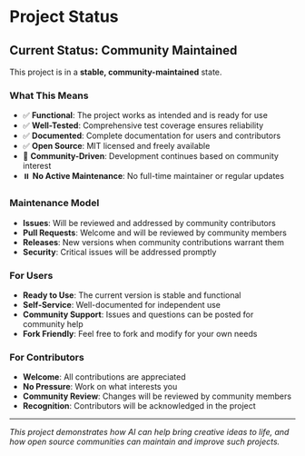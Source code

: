 # Project Status

## Current Status: Community Maintained

This project is in a **stable, community-maintained** state.

### What This Means

- ✅ **Functional**: The project works as intended and is ready for use
- ✅ **Well-Tested**: Comprehensive test coverage ensures reliability
- ✅ **Documented**: Complete documentation for users and contributors
- ✅ **Open Source**: MIT licensed and freely available
- 🔄 **Community-Driven**: Development continues based on community interest
- ⏸️ **No Active Maintenance**: No full-time maintainer or regular updates

### Maintenance Model

- **Issues**: Will be reviewed and addressed by community contributors
- **Pull Requests**: Welcome and will be reviewed by community members
- **Releases**: New versions when community contributions warrant them
- **Security**: Critical issues will be addressed promptly

### For Users

- **Ready to Use**: The current version is stable and functional
- **Self-Service**: Well-documented for independent use
- **Community Support**: Issues and questions can be posted for community help
- **Fork Friendly**: Feel free to fork and modify for your own needs

### For Contributors

- **Welcome**: All contributions are appreciated
- **No Pressure**: Work on what interests you
- **Community Review**: Changes will be reviewed by community members
- **Recognition**: Contributors will be acknowledged in the project

---

*This project demonstrates how AI can help bring creative ideas to life, and how open source communities can maintain and improve such projects.*
